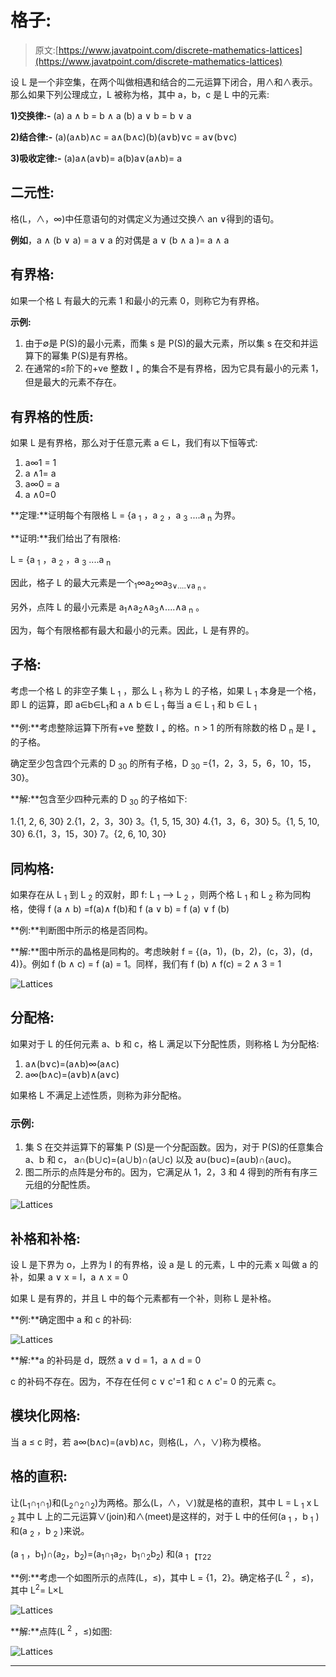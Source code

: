 # 格子:

> 原文:[https://www.javatpoint.com/discrete-mathematics-lattices](https://www.javatpoint.com/discrete-mathematics-lattices)

设 L 是一个非空集，在两个叫做相遇和结合的二元运算下闭合，用∧和∧表示。那么如果下列公理成立，L 被称为格，其中 a，b，c 是 L 中的元素:

**1)交换律:-**
(a) a ∧ b = b ∧ a (b) a ∨ b = b ∨ a

**2)结合律:-**
(a)(a∧b)∧c = a∧(b∧c)(b)(a∨b)∨c = a∨(b∨c)

**3)吸收定律:-**
(a)a∧(a∨b)= a(b)a∨(a∧b)= a

## 二元性:

格(L，∧，∞)中任意语句的对偶定义为通过交换∧ an ∨得到的语句。

**例如**，a ∧ (b ∨ a) = a ∨ a 的对偶是 a ∨ (b ∧ a )= a ∧ a

## 有界格:

如果一个格 L 有最大的元素 1 和最小的元素 0，则称它为有界格。

**示例:**

1.  由于∅是 P(S)的最小元素，而集 s 是 P(S)的最大元素，所以集 s 在交和并运算下的幂集 P(S)是有界格。
2.  在通常的≤阶下的+ve 整数 I <sub>+</sub> 的集合不是有界格，因为它具有最小的元素 1，但是最大的元素不存在。

## 有界格的性质:

如果 L 是有界格，那么对于任意元素 a ∈ L，我们有以下恒等式:

1.  a∞1 = 1
2.  a ∧1= a
3.  a∞0 = a
4.  a ∧0=0

**定理:**证明每个有限格 L = {a <sub>1</sub> ，a <sub>2</sub> ，a <sub>3</sub> ....a <sub>n</sub> 为界。

**证明:**我们给出了有限格:

L = {a <sub>1</sub> ，a <sub>2</sub> ，a <sub>3</sub> ....a <sub>n</sub>

因此，格子 L 的最大元素是一个<sub>1</sub>∞a<sub>2</sub>∞a<sub>3∨....∨a <sub>n</sub> 。</sub>

另外，点阵 L 的最小元素是 a<sub>1</sub>∧a<sub>2</sub>∧a<sub>3</sub>∧....∧a <sub>n</sub> 。

因为，每个有限格都有最大和最小的元素。因此，L 是有界的。

## 子格:

考虑一个格 L 的非空子集 L <sub>1</sub> ，那么 L <sub>1</sub> 称为 L 的子格，如果 L <sub>1</sub> 本身是一个格，即 L 的运算，即 a∈b∈L<sub>1</sub>和 a ∧ b ∈ L <sub>1</sub> 每当 a ∈ L <sub>1</sub> 和 b ∈ L <sub>1</sub>

**例:**考虑整除运算下所有+ve 整数 I <sub>+</sub> 的格。n > 1 的所有除数的格 D <sub>n</sub> 是 I <sub>+</sub> 的子格。

确定至少包含四个元素的 D <sub>30</sub> 的所有子格，D <sub>30</sub> ={1，2，3，5，6，10，15，30}。

**解:**包含至少四种元素的 D <sub>30</sub> 的子格如下:

1.{1, 2, 6, 30} 2.{1，2，3，30}
3。{1, 5, 15, 30} 4.{1，3，6，30}
5。{1, 5, 10, 30} 6.{1，3，15，30}
7。{2, 6, 10, 30}

## 同构格:

如果存在从 L <sub>1</sub> 到 L <sub>2</sub> 的双射，即 f: L <sub>1</sub> ⟶ L <sub>2</sub> ，则两个格 L <sub>1</sub> 和 L <sub>2</sub> 称为同构格，使得 f (a ∧ b) =f(a)∧ f(b)和 f (a ∨ b) = f (a) ∨ f (b)

**例:**判断图中所示的格是否同构。

**解:**图中所示的晶格是同构的。考虑映射 f = {(a，1)，(b，2)，(c，3)，(d，4)}。例如 f (b ∧ c) = f (a) = 1。同样，我们有 f (b) ∧ f(c) = 2 ∧ 3 = 1

![Lattices](../Images/1c5e0c9a3960f5e789561755784c1d13.png)

## 分配格:

如果对于 L 的任何元素 a、b 和 c，格 L 满足以下分配性质，则称格 L 为分配格:

1.  a∧(b∨c)=(a∧b)∞(a∧c)
2.  a∞(b∧c)=(a∨b)∧(a∨c)

如果格 L 不满足上述性质，则称为非分配格。

### 示例:

1.  集 S 在交并运算下的幂集 P (S)是一个分配函数。因为，对于 P(S)的任意集合 a、b 和 c，
    a∩(b∪c)=(a∪b)∩(a∪c)
    以及 a∪(b∪c)=(a∪b)∩(a∪c)。
2.  图二所示的点阵是分布的。因为，它满足从 1，2，3 和 4 得到的所有有序三元组的分配性质。

![Lattices](../Images/c3c31bf97948f6ada200a90c1bd33960.png)

## 补格和补格:

设 L 是下界为 o，上界为 I 的有界格，设 a 是 L 的元素，L 中的元素 x 叫做 a 的补，如果 a ∨ x = I，a ∧ x = 0

如果 L 是有界的，并且 L 中的每个元素都有一个补，则称 L 是补格。

**例:**确定图中 a 和 c 的补码:

![Lattices](../Images/a22d5dbd3b6de21cd29196be0d06b207.png)

**解:**a 的补码是 d，既然 a ∨ d = 1，a ∧ d = 0

c 的补码不存在。因为，不存在任何 c ∨ c'=1 和 c ∧ c'= 0 的元素 c。

## 模块化网格:

当 a ≤ c 时，若 a∞(b∧c)=(a∨b)∧c，则格(L，∧，∨)称为模格。

## 格的直积:

让(L<sub>1</sub>∩<sub>1</sub>∩<sub>1</sub>)和(L<sub>2</sub>∩<sub>2</sub>∩<sub>2</sub>)为两格。那么(L，∧，∨)就是格的直积，其中 L = L <sub>1</sub> x L <sub>2</sub> 其中 L 上的二元运算∨(join)和∧(meet)是这样的，对于 L 中的任何(a <sub>1</sub> ，b <sub>1</sub> )和(a <sub>2</sub> ，b <sub>2</sub> )来说。

(a <sub>1</sub> ，b<sub>1</sub>)∩(a<sub>2</sub>，b<sub>2</sub>)=(a<sub>1</sub>∩<sub>1</sub>a<sub>2</sub>，b<sub>1</sub>∩<sub>2</sub>b<sub>2</sub>)
和(a <sub>1 【T22</sub>

**例:**考虑一个如图所示的点阵(L，≤)，其中 L = {1，2}。确定格子(L <sup>2</sup> ，≤)，其中 L<sup>2</sup>= L×L

![Lattices](../Images/177b52e933e4d4af220807b76f337695.png)

**解:**点阵(L <sup>2</sup> ，≤)如图:

![Lattices](../Images/a9f425174c447db5be6eba04fce5736e.png)

* * *